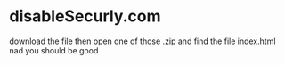 # disableSecurly.com
download the file then open one of those .zip and find the file index.html nad you should be good

